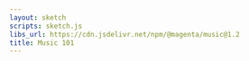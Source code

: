 ```yaml
---
layout: sketch
scripts: sketch.js
libs_url: https://cdn.jsdelivr.net/npm/@magenta/music@1.2
title: Music 101
---
```


